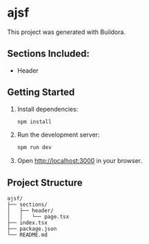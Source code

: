 # ajsf

This project was generated with Buildora.

## Sections Included:
- Header

## Getting Started

1. Install dependencies:
   ```bash
   npm install
   ```

2. Run the development server:
   ```bash
   npm run dev
   ```

3. Open [http://localhost:3000](http://localhost:3000) in your browser.

## Project Structure

```
ajsf/
├── sections/
│   ├── header/
│   │   └── page.tsx
├── index.tsx
├── package.json
└── README.md
```
